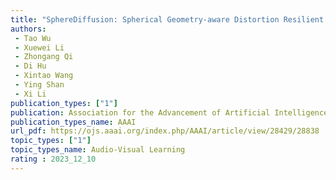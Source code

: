 ```yaml
---  
title: "SphereDiffusion: Spherical Geometry-aware Distortion Resilient Diffusion Model"  
authors:  
 - Tao Wu
 - Xuewei Li
 - Zhongang Qi
 - Di Hu
 - Xintao Wang
 - Ying Shan
 - Xi Li
publication_types: ["1"]  
publication: Association for the Advancement of Artificial Intelligence (AAAI) 2024
publication_types_name: AAAI
url_pdf: https://ojs.aaai.org/index.php/AAAI/article/view/28429/28838
topic_types: ["1"]
topic_types_name: Audio-Visual Learning
rating : 2023_12_10
---  
```

